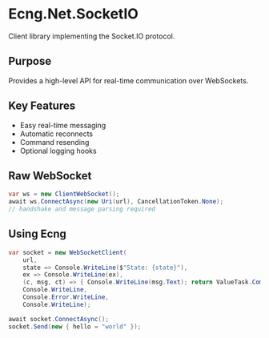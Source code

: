 # Ecng.Net.SocketIO

Client library implementing the Socket.IO protocol.

## Purpose

Provides a high-level API for real-time communication over WebSockets.

## Key Features

- Easy real-time messaging
- Automatic reconnects
- Command resending
- Optional logging hooks

## Raw WebSocket

```csharp
var ws = new ClientWebSocket();
await ws.ConnectAsync(new Uri(url), CancellationToken.None);
// handshake and message parsing required
```

## Using Ecng

```csharp
var socket = new WebSocketClient(
    url,
    state => Console.WriteLine($"State: {state}"),
    ex => Console.WriteLine(ex),
    (c, msg, ct) => { Console.WriteLine(msg.Text); return ValueTask.CompletedTask; },
    Console.WriteLine,
    Console.Error.WriteLine,
    Console.WriteLine);

await socket.ConnectAsync();
socket.Send(new { hello = "world" });
```
